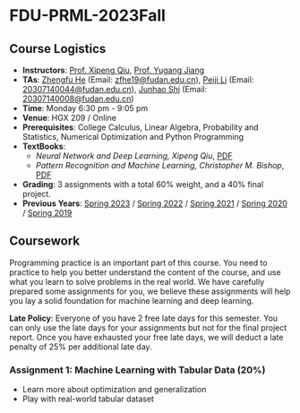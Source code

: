 # FDU-PRML-2023Fall

## Course Logistics

- **Instructors**: [Prof. Xipeng Qiu](https://xpqiu.github.io/index.html), [Prof. Yugang Jiang](http://www.yugangjiang.info/bioChn.html)
- **TAs**: [Zhengfu He](https://github.com/Hzfinfdu) (Email: zfhe19@fudan.edu.cn), [Peiji Li](https://github.com/FlyingDutchman26) (Email: 20307140044@fudan.edu.cn), [Junhao Shi](https://github.com/sjh0354) (Email: 20307140008@fudan.edu.cn)
- **Time**: Monday 6:30 pm - 9:05 pm
- **Venue**: HGX 209 / Online
- **Prerequisites**: College Calculus, Linear Algebra, Probability and Statistics, Numerical Optimization and Python Programming
- **TextBooks**:
    - *Neural Network and Deep Learning, Xipeng Qiu*, [PDF](https://nndl.github.io/)
    - *Pattern Recognition and Machine Learning, Christopher M. Bishop*, [PDF](https://www.microsoft.com/en-us/research/uploads/prod/2006/01/Bishop-Pattern-Recognition-and-Machine-Learning-2006.pdf)
- **Grading**: 3 assignments with a total 60% weight, and a 40% final project.
- **Previous Years**: [Spring 2023](https://github.com/artpli/PRML-Spring23-FDU/tree/master) / [Spring 2022](https://github.com/dasepli/PRML-Spring22-FDU) / [Spring 2021](https://toscode.gitee.com/fnlp/prml-21-spring) / [Spring 2020](https://github.com/xuyige/PRML-Spring20-FDU) / [Spring 2019](https://github.com/FDUCSLG/PRML-2019Spring-FDU)

## Coursework

Programming practice is an important part of this course. 
You need to practice to help you better understand the content of the course, and use what you learn to solve problems in the real world. 
We have carefully prepared some assignments for you, we believe these assignments will help you lay a solid foundation for machine learning and deep learning.

**Late Policy**: Everyone of you have 2 free late days for this semester. You can only use the late days for your assignments but not for the final project report. Once you have exhausted your free late days, we will deduct a late penalty of 25% per additional late day.

### Assignment 1: Machine Learning with Tabular Data (20%)

- Learn more about optimization and generalization
- Play with real-world tabular dataset
